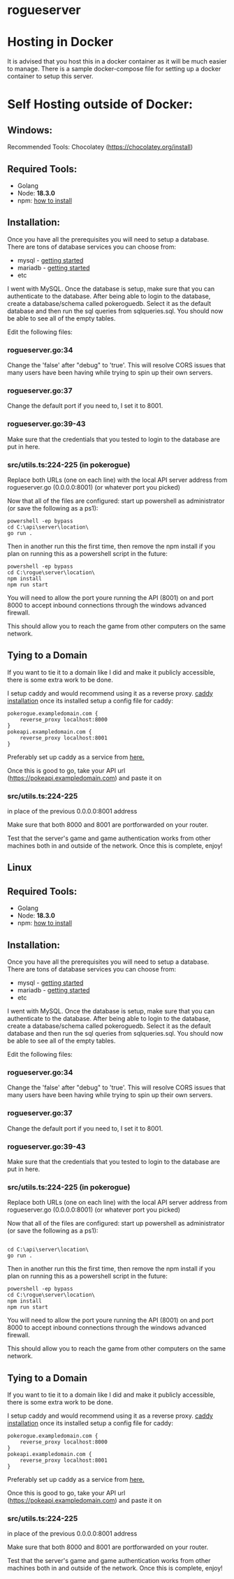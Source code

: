 # rogueserver

# Hosting in Docker
It is advised that you host this in a docker container as it will be much easier to manage. 
There is a sample docker-compose file for setting up a docker container to setup this server.

# Self Hosting outside of Docker:
## Windows:
Recommended Tools:
Chocolatey (https://chocolatey.org/install)

## Required Tools:
- Golang
- Node: **18.3.0**
- npm: [how to install](https://docs.npmjs.com/downloading-and-installing-node-js-and-npm)

## Installation:

Once you have all the prerequisites you will need to setup a database. 
There are tons of database services you can choose from:
- mysql - [getting started](https://dev.mysql.com/doc/mysql-getting-started/en/)
- mariadb - [getting started](https://mariadb.com/get-started-with-mariadb/)
- etc

I went with MySQL. Once the database is setup, make sure that you can authenticate to the database.
After being able to login to the database, create a database/schema called pokeroguedb.
Select it as the default database and then run the sql queries from sqlqueries.sql. You should now be able to see all of the empty tables. 

Edit the following files:
### rogueserver.go:34 
Change the 'false' after "debug" to 'true'. This will resolve CORS issues that many users have been having while trying to spin up their own servers. 

### rogueserver.go:37
Change the default port if you need to, I set it to 8001.

### rogueserver.go:39-43
Make sure that the credentials that you tested to login to the database are put in here. 

### src/utils.ts:224-225 (in pokerogue)
Replace both URLs (one on each line) with the local API server address from rogueserver.go (0.0.0.0:8001) (or whatever port you picked)

Now that all of the files are configured: start up powershell as administrator (or save the following as a ps1):
```
powershell -ep bypass
cd C:\api\server\location\
go run .
```

Then in another run this the first time, then remove the npm install if you plan on running this as a powershell script in the future:
```
powershell -ep bypass
cd C:\rogue\server\location\
npm install
npm run start
```

You will need to allow the port youre running the API (8001) on and port 8000 to accept inbound connections through the windows advanced firewall.

This should allow you to reach the game from other computers on the same network. 

## Tying to a Domain

If you want to tie it to a domain like I did and make it publicly accessible, there is some extra work to be done.

I setup caddy and would recommend using it as a reverse proxy. 
[caddy installation](https://caddyserver.com/docs/install)
once its installed setup a config file for caddy:

```
pokerogue.exampledomain.com {
	reverse_proxy localhost:8000
}
pokeapi.exampledomain.com {
	reverse_proxy localhost:8001
} 
```
Preferably set up caddy as a service from [here.](https://caddyserver.com/docs/running)

Once this is good to go, take your API url (https://pokeapi.exampledomain.com) and paste it on 
### src/utils.ts:224-225 
in place of the previous 0.0.0.0:8001 address

Make sure that both 8000 and 8001 are portforwarded on your router.

Test that the server's game and game authentication works from other machines both in and outside of the network. Once this is complete, enjoy!

## Linux
## Required Tools:
- Golang
- Node: **18.3.0**
- npm: [how to install](https://docs.npmjs.com/downloading-and-installing-node-js-and-npm)

## Installation:

Once you have all the prerequisites you will need to setup a database. 
There are tons of database services you can choose from:
- mysql - [getting started](https://dev.mysql.com/doc/mysql-getting-started/en/)
- mariadb - [getting started](https://mariadb.com/get-started-with-mariadb/)
- etc

I went with MySQL. Once the database is setup, make sure that you can authenticate to the database.
After being able to login to the database, create a database/schema called pokeroguedb.
Select it as the default database and then run the sql queries from sqlqueries.sql. You should now be able to see all of the empty tables. 

Edit the following files:
### rogueserver.go:34 
Change the 'false' after "debug" to 'true'. This will resolve CORS issues that many users have been having while trying to spin up their own servers. 

### rogueserver.go:37
Change the default port if you need to, I set it to 8001.

### rogueserver.go:39-43
Make sure that the credentials that you tested to login to the database are put in here. 

### src/utils.ts:224-225 (in pokerogue)
Replace both URLs (one on each line) with the local API server address from rogueserver.go (0.0.0.0:8001) (or whatever port you picked)

Now that all of the files are configured: start up powershell as administrator (or save the following as a ps1):
```

cd C:\api\server\location\
go run .
```

Then in another run this the first time, then remove the npm install if you plan on running this as a powershell script in the future:
```
powershell -ep bypass
cd C:\rogue\server\location\
npm install
npm run start
```

You will need to allow the port youre running the API (8001) on and port 8000 to accept inbound connections through the windows advanced firewall.

This should allow you to reach the game from other computers on the same network. 

## Tying to a Domain

If you want to tie it to a domain like I did and make it publicly accessible, there is some extra work to be done.

I setup caddy and would recommend using it as a reverse proxy. 
[caddy installation](https://caddyserver.com/docs/install)
once its installed setup a config file for caddy:

```
pokerogue.exampledomain.com {
	reverse_proxy localhost:8000
}
pokeapi.exampledomain.com {
	reverse_proxy localhost:8001
} 
```
Preferably set up caddy as a service from [here.](https://caddyserver.com/docs/running)

Once this is good to go, take your API url (https://pokeapi.exampledomain.com) and paste it on 
### src/utils.ts:224-225 
in place of the previous 0.0.0.0:8001 address

Make sure that both 8000 and 8001 are portforwarded on your router.

Test that the server's game and game authentication works from other machines both in and outside of the network. Once this is complete, enjoy!


